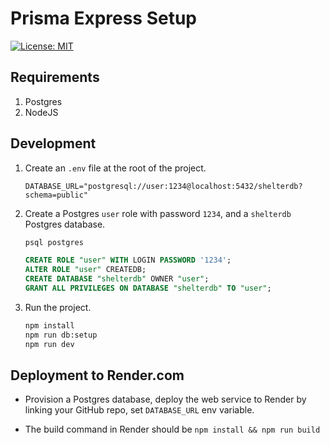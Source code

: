 # Prisma Express Setup

[![License: MIT](https://img.shields.io/badge/License-MIT-yellow.svg)](https://opensource.org/licenses/MIT)

## Requirements

1. Postgres
2. NodeJS

## Development

1. Create an `.env` file at the root of the project.

    ```text
    DATABASE_URL="postgresql://user:1234@localhost:5432/shelterdb?schema=public"
    ```

2. Create a Postgres `user` role with password `1234`, and a `shelterdb` Postgres database.

    ```bash
    psql postgres
    ```

    ```sql
    CREATE ROLE "user" WITH LOGIN PASSWORD '1234';
    ALTER ROLE "user" CREATEDB;
    CREATE DATABASE "shelterdb" OWNER "user";
    GRANT ALL PRIVILEGES ON DATABASE "shelterdb" TO "user";
    ```

3. Run the project.

    ```bash
    npm install
    npm run db:setup
    npm run dev
    ```

## Deployment to Render.com

- Provision a Postgres database, deploy the web service to Render by linking your GitHub repo, set `DATABASE_URL` env variable.

- The build command in Render should be `npm install && npm run build`
